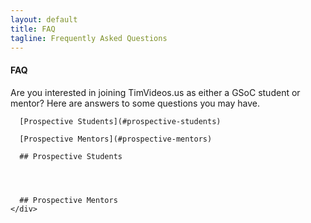 ```yaml
---
layout: default
title: FAQ
tagline: Frequently Asked Questions
---
```

<div class="col-md-12">
  <div class="panel panel-default">
    <div class="panel-heading">
      <h4>FAQ</h4>
    </div>
    <div class="panel-body">
      Are you interested in joining TimVideos.us as either a GSoC student or mentor?  Here are answers to some questions you may have. 

      [Prospective Students](#prospective-students)

      [Prospective Mentors](#prospective-mentors)

      ## Prospective Students 




      ## Prospective Mentors 
    </div>
  </div>
</div>




